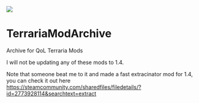[![](https://img.shields.io/static/v1?style=flat-square&logo=discord&logoColor=white&color=blue&label=discord&message=valks%20games)](https://discord.gg/866cg8yfxZ)

# TerrariaModArchive
Archive for QoL Terraria Mods

I will not be updating any of these mods to 1.4.

Note that someone beat me to it and made a fast extracinator mod for 1.4, you can check it out here https://steamcommunity.com/sharedfiles/filedetails/?id=2773928114&searchtext=extract
